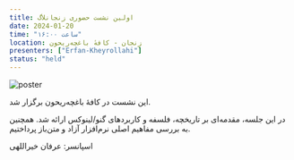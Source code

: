 ```yaml
---
title: اولین نشست حضوری زنجانلاگ
date: 2024-01-20
time: "ساعت ۱۶:۰۰"
location: زنجان - کافهٔ باغچه‌ریحون
presenters: ["Erfan-Kheyrollahi"]
status: "held"
---
```



![poster](session2_poster.jpg)

این نشست در کافهٔ باغچه‌ریحون برگزار شد.

در این جلسه، مقدمه‌ای بر تاریخچه، فلسفه و کاربردهای گنو/لینوکس ارائه شد. همچنین به بررسی مفاهیم اصلی نرم‌افزار آزاد و متن‌باز پرداختیم.


اسپانسر: عرفان خیراللهی